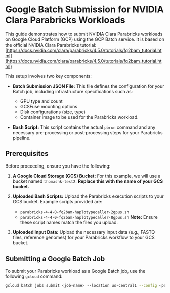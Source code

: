 # Google Batch Submission for NVIDIA Clara Parabricks Workloads

This guide demonstrates how to submit NVIDIA Clara Parabricks workloads on Google Cloud Platform (GCP) using the GCP Batch service. It is based on the official NVIDIA Clara Parabricks tutorial: [https://docs.nvidia.com/clara/parabricks/4.5.0/tutorials/fq2bam_tutorial.html](https://docs.nvidia.com/clara/parabricks/4.5.0/tutorials/fq2bam_tutorial.html)

This setup involves two key components:

- **Batch Submission JSON File:** This file defines the configuration for your Batch job, including infrastructure specifications such as:
    - GPU type and count
    - GCSFuse mounting options
    - Disk configurations (size, type)
    - Container image to be used for the Parabricks workload.

- **Bash Script:** This script contains the actual `pbrun` command and any necessary pre-processing or post-processing steps for your Parabricks pipeline.

## Prerequisites

Before proceeding, ensure you have the following:

1.  **A Google Cloud Storage (GCS) Bucket:** For this example, we will use a bucket named `thomashk-test2`. **Replace this with the name of your GCS bucket.**

2.  **Uploaded Bash Scripts:** Upload the Parabricks execution scripts to your GCS bucket. Example scripts provided are:
    - `parabricks-4-4-0-fq2bam-haplotypecaller-2gpus.sh`
    - `parabricks-4-4-0-fq2bam-haplotypecaller-8gpus.sh`
    **Note:** Ensure these script names match the files you upload.

3.  **Uploaded Input Data:** Upload the necessary input data (e.g., FASTQ files, reference genomes) for your Parabricks workflow to your GCS bucket.

## Submitting a Google Batch Job

To submit your Parabricks workload as a Google Batch job, use the following `gcloud` command:

```bash
gcloud batch jobs submit <job-name> --location us-central1 --config <path-to-your-batch-config>.json
